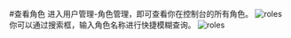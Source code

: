 #查看角色
进入用户管理-角色管理，即可查看你在控制台的所有角色。
![roles](https://docimages.blob.core.chinacloudapi.cn/images/Console/roles/viewroles1.png)
你可以通过搜索框，输入角色名称进行快捷模糊查询。
 ![roles](https://docimages.blob.core.chinacloudapi.cn/images/Console/roles/viewroles2.png)

